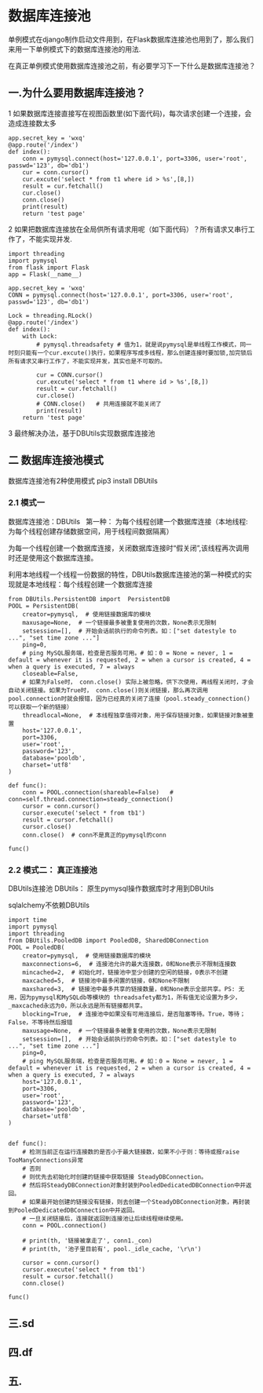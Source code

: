 # 数据库连接池

单例模式在django制作启动文件用到，在Flask数据库连接池也用到了，那么我们来用一下单例模式下的数据库连接池的用法.

在真正单例模式使用数据库连接池之前，有必要学习下一下什么是数据库连接池？

## 一.为什么要用数据库连接池？

1 如果数据库连接直接写在视图函数里(如下面代码)，每次请求创建一个连接，会造成连接数太多
```
app.secret_key = 'wxq'
@app.route('/index')
def index():
    conn = pymysql.connect(host='127.0.0.1', port=3306, user='root', passwd='123', db='db1')
    cur = conn.cursor()
    cur.excute('select * from t1 where id > %s',[8,])
    result = cur.fetchall()
    cur.close()
    conn.close()
    print(result)
    return 'test page'
```


2 如果把数据库连接放在全局供所有请求用呢（如下面代码）？所有请求又串行工作了，不能实现并发.
```
import threading
import pymysql
from flask import Flask
app = Flask(__name__)

app.secret_key = 'wxq'
CONN = pymysql.connect(host='127.0.0.1', port=3306, user='root', passwd='123', db='db1')

Lock = threading.RLock()
@app.route('/index')
def index():
    with Lock:
        # pymysql.threadsafety # 值为1，就是说pymysql是单线程工作模式，同一时刻只能有一个cur.excute()执行，如果程序写成多线程，那么创建连接时要加锁,加完锁后所有请求又串行工作了，不能实现并发，其实也是不可取的。

        cur = CONN.cursor()
        cur.excute('select * from t1 where id > %s',[8,])
        result = cur.fetchall()
        cur.close()
        # CONN.close()   # 共用连接就不能关闭了
        print(result)
    return 'test page'
```

3 最终解决办法，基于DBUtils实现数据库连接池

## 二 数据库连接池模式

数据库连接池有2种使用模式
pip3 install DBUtils

### 2.1 模式一

数据库连接池：DBUtils  
第一种： 为每个线程创建一个数据库连接（本地线程: 为每个线程创建存储数据空间，用于线程间数据隔离）

为每一个线程创建一个数据库连接，关闭数据库连接时“假关闭”,该线程再次调用时还是使用这个数据库连接。

利用本地线程一个线程一份数据的特性，DBUtils数据库连接池的第一种模式的实现就是本地线程：每个线程创建一个数据库连接

```
from DBUtils.PersistentDB import  PersistentDB
POOL = PersistentDB(
    creator=pymysql,  # 使用链接数据库的模块
    maxusage=None,  # 一个链接最多被重复使用的次数，None表示无限制
    setsession=[],  # 开始会话前执行的命令列表。如：["set datestyle to ...", "set time zone ..."]
    ping=0,
    # ping MySQL服务端，检查是否服务可用。# 如：0 = None = never, 1 = default = whenever it is requested, 2 = when a cursor is created, 4 = when a query is executed, 7 = always
    closeable=False,
    # 如果为False时， conn.close() 实际上被忽略，供下次使用，再线程关闭时，才会自动关闭链接。如果为True时， conn.close()则关闭链接，那么再次调用pool.connection时就会报错，因为已经真的关闭了连接（pool.steady_connection()可以获取一个新的链接）
    threadlocal=None,  # 本线程独享值得对象，用于保存链接对象，如果链接对象被重置
    host='127.0.0.1',
    port=3306,
    user='root',
    password='123',
    database='pooldb',
    charset='utf8'
)

def func():
    conn = POOL.connection(shareable=False)   # conn=self.thread.connection=steady_connection() 
    cursor = conn.cursor()
    cursor.execute('select * from tb1')
    result = cursor.fetchall()
    cursor.close()
    conn.close()  # conn不是真正的pymysql的conn

func()
```

### 2.2 模式二： 真正连接池



DBUtils连接池
DBUtils： 原生pymysql操作数据库时才用到DBUtils

sqlalchemy不依赖DBUtils

```
import time
import pymysql
import threading
from DBUtils.PooledDB import PooledDB, SharedDBConnection
POOL = PooledDB(
    creator=pymysql,  # 使用链接数据库的模块
    maxconnections=6,  # 连接池允许的最大连接数，0和None表示不限制连接数
    mincached=2,  # 初始化时，链接池中至少创建的空闲的链接，0表示不创建
    maxcached=5,  # 链接池中最多闲置的链接，0和None不限制
    maxshared=3,  # 链接池中最多共享的链接数量，0和None表示全部共享。PS: 无用，因为pymysql和MySQLdb等模块的 threadsafety都为1，所有值无论设置为多少，_maxcached永远为0，所以永远是所有链接都共享。
    blocking=True,  # 连接池中如果没有可用连接后，是否阻塞等待。True，等待；False，不等待然后报错
    maxusage=None,  # 一个链接最多被重复使用的次数，None表示无限制
    setsession=[],  # 开始会话前执行的命令列表。如：["set datestyle to ...", "set time zone ..."]
    ping=0,
    # ping MySQL服务端，检查是否服务可用。# 如：0 = None = never, 1 = default = whenever it is requested, 2 = when a cursor is created, 4 = when a query is executed, 7 = always
    host='127.0.0.1',
    port=3306,
    user='root',
    password='123',
    database='pooldb',
    charset='utf8'
)


def func():
    # 检测当前正在运行连接数的是否小于最大链接数，如果不小于则：等待或报raise TooManyConnections异常
    # 否则
    # 则优先去初始化时创建的链接中获取链接 SteadyDBConnection。
    # 然后将SteadyDBConnection对象封装到PooledDedicatedDBConnection中并返回。
    # 如果最开始创建的链接没有链接，则去创建一个SteadyDBConnection对象，再封装到PooledDedicatedDBConnection中并返回。
    # 一旦关闭链接后，连接就返回到连接池让后续线程继续使用。
    conn = POOL.connection()

    # print(th, '链接被拿走了', conn1._con)
    # print(th, '池子里目前有', pool._idle_cache, '\r\n')

    cursor = conn.cursor()
    cursor.execute('select * from tb1')
    result = cursor.fetchall()
    conn.close()

func()
```

## 三.sd


## 四.df

## 五.



